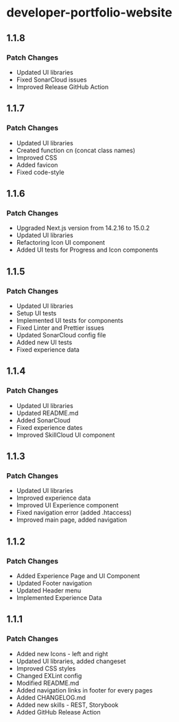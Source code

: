 # developer-portfolio-website

## 1.1.8

### Patch Changes

- Updated UI libraries
- Fixed SonarCloud issues
- Improved Release GitHub Action

## 1.1.7

### Patch Changes

- Updated UI libraries
- Created function cn (concat class names)
- Improved CSS
- Added favicon
- Fixed code-style

## 1.1.6

### Patch Changes

- Upgraded Next.js version from 14.2.16 to 15.0.2
- Updated UI libraries
- Refactoring Icon UI component
- Added UI tests for Progress and Icon components

## 1.1.5

### Patch Changes

- Updated UI libraries
- Setup UI tests
- Implemented UI tests for components
- Fixed Linter and Prettier issues
- Updated SonarCloud config file
- Added new UI tests
- Fixed experience data

## 1.1.4

### Patch Changes

- Updated UI libraries
- Updated README.md
- Added SonarCloud
- Fixed experience dates
- Improved SkillCloud UI component

## 1.1.3

### Patch Changes

- Updated UI libraries
- Improved experience data
- Improved UI Experience component
- Fixed navigation error (added .htaccess)
- Improved main page, added navigation

## 1.1.2

### Patch Changes

- Added Experience Page and UI Component
- Updated Footer navigation
- Updated Header menu
- Implemented Experience Data

## 1.1.1

### Patch Changes

- Added new Icons - left and right
- Updated UI libraries, added changeset
- Improved CSS styles
- Changed EXLint config
- Modified README.md
- Added navigation links in footer for every pages
- Added CHANGELOG.md
- Added new skills - REST, Storybook
- Added GitHub Release Action
